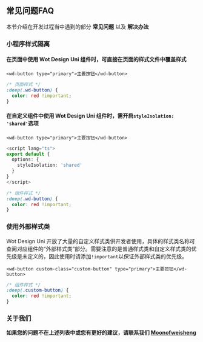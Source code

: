 ## 常见问题FAQ

本节介绍在开发过程当中遇到的部分 **常见问题** 以及 **解决办法**


### 小程序样式隔离

#### 在页面中使用 Wot Design Uni 组件时，可直接在页面的样式文件中覆盖样式
```vue
<wd-button type="primary">主要按钮</wd-button>
```

```css
/* 页面样式 */
:deep(.wd-button) {
  color: red !important;
}
```

#### 在自定义组件中使用 Wot Design Uni 组件时，需开启`styleIsolation: 'shared'`选项

```vue
<wd-button type="primary">主要按钮</wd-button>
```

```ts
<script lang="ts">
export default {
  options: {
    styleIsolation: 'shared'
  }
}
</script>
```

```css
/* 组件样式 */
:deep(.wd-button) {
  color: red !important;
}
```

### 使用外部样式类
Wot Design Uni 开放了大量的自定义样式类供开发者使用，具体的样式类名称可查阅对应组件的“外部样式类”部分。需要注意的是普通样式类和自定义样式类的优先级是未定义的，因此使用时请添加`!important`以保证外部样式类的优先级。

```vue
<wd-button custom-class="custom-button" type="primary">主要按钮</wd-button>
```
```css
/* 组件样式 */
:deep(.custom-button) {
  color: red !important;
}
```



### 关于我们

**如果您的问题不在上述列表中或您有更好的建议，请联系我们 [Moonofweisheng](https://github.com/Moonofweisheng/wot-design-uni)**
